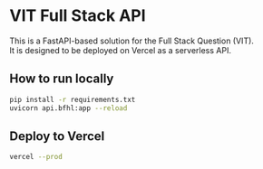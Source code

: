 # VIT Full Stack API

This is a FastAPI-based solution for the Full Stack Question (VIT).  
It is designed to be deployed on Vercel as a serverless API.

## How to run locally

```bash
pip install -r requirements.txt
uvicorn api.bfhl:app --reload
```

## Deploy to Vercel

```bash
vercel --prod
```
